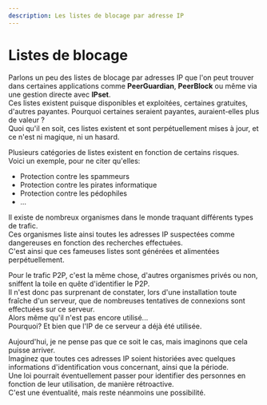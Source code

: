 ```yaml
---
description: Les listes de blocage par adresse IP
---
```


# Listes de blocage

Parlons un peu des listes de blocage par adresses IP que l'on peut trouver dans certaines applications comme **PeerGuardian**, **PeerBlock** ou même via une gestion directe avec **IPset**.  
Ces listes existent puisque disponibles et exploitées, certaines gratuites, d'autres payantes. Pourquoi certaines seraient payantes, auraient-elles plus de valeur ?  
Quoi qu'il en soit, ces listes existent et sont perpétuellement mises à jour, et ce n'est ni magique, ni un hasard.

Plusieurs catégories de listes existent en fonction de certains risques.  
Voici un exemple, pour ne citer qu'elles:

* Protection contre les spammeurs
* Protection contre les pirates informatique
* Protection contre les pédophiles
* ...

Il existe de nombreux organismes dans le monde traquant différents types de trafic.  
Ces organismes liste ainsi toutes les adresses IP suspectées comme dangereuses en fonction des recherches effectuées.  
C'est ainsi que ces fameuses listes sont générées et alimentées perpétuellement.

Pour le trafic P2P, c'est la même chose, d'autres organismes privés ou non, sniffent la toile en quête d'identifier le P2P.  
Il n'est donc pas surprenant de constater, lors d'une installation toute fraîche d'un serveur, que de nombreuses tentatives de connexions sont effectuées sur ce serveur.  
Alors même qu'il n'est pas encore utilisé...  
Pourquoi? Et bien que l'IP de ce serveur a déjà été utilisée.

Aujourd'hui, je ne pense pas que ce soit le cas, mais imaginons que cela puisse arriver.  
Imaginez que toutes ces adresses IP soient historiées avec quelques informations d'identification vous concernant, ainsi que la période.  
Une loi pourrait éventuellement passer pour identifier des personnes en fonction de leur utilisation, de manière rétroactive.  
C'est une éventualité, mais reste néanmoins une possibilité.

